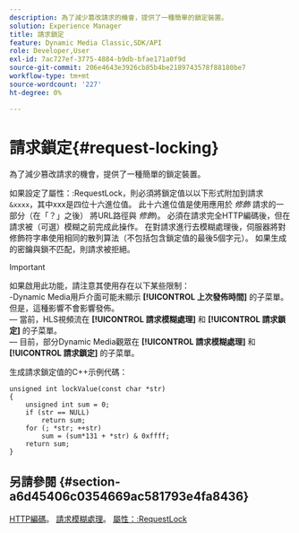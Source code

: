 ```yaml
---
description: 為了減少篡改請求的機會，提供了一種簡單的鎖定裝置。
solution: Experience Manager
title: 請求鎖定
feature: Dynamic Media Classic,SDK/API
role: Developer,User
exl-id: 7ac727ef-3775-4884-b9db-bfae171a0f9d
source-git-commit: 206e4643e3926cb85b4be2189743578f88180be7
workflow-type: tm+mt
source-wordcount: '227'
ht-degree: 0%

---
```


# 請求鎖定{#request-locking}

為了減少篡改請求的機會，提供了一種簡單的鎖定裝置。

如果設定了屬性：:RequestLock，則必須將鎖定值以以下形式附加到請求 `&xxxx`，其中xxx是四位十六進位值。 此十六進位值是使用應用於 *修飾* 請求的一部分（在「？」之後） 將URL路徑與 *修飾*)。 必須在請求完全HTTP編碼後，但在請求被（可選）模糊之前完成此操作。 在對請求進行去模糊處理後，伺服器將對修飾符字串使用相同的散列算法（不包括包含鎖定值的最後5個字元）。 如果生成的密鑰與鎖不匹配，則請求被拒絕。

>[!IMPORTANT]
>
>如果啟用此功能，請注意其使用存在以下某些限制：<br>-Dynamic Media用戶介面可能未顯示 **[!UICONTROL 上次發佈時間]** 的子菜單。 但是，這種影響不會影響發佈。<br> — 當前，HLS視頻流在 **[!UICONTROL 請求模糊處理]** 和 **[!UICONTROL 請求鎖定]** 的子菜單。<br> — 目前，部分Dynamic Media觀眾在 **[!UICONTROL 請求模糊處理]** 和 **[!UICONTROL 請求鎖定]** 的子菜單。

生成請求鎖定值的C++示例代碼：

```
unsigned int lockValue(const char *str) 
{ 
    unsigned int sum = 0; 
    if (str == NULL) 
        return sum; 
    for (; *str; ++str) 
        sum = (sum*131 + *str) & 0xffff; 
    return sum; 
} 
```

## 另請參閱 {#section-a6d45406c0354669ac581793e4fa8436}

[HTTP編碼](../../../../../is-api/http-ref/image-serving-api-ref/c-http-protocol-reference/c-syntax-and-features/r-http-encoding.md#reference-bb34dd13f316462695448acfa8f92df7)。 [請求模糊處理](../../../../../is-api/http-ref/image-serving-api-ref/c-http-protocol-reference/c-syntax-and-features/r-request-obfuscation.md#reference-895f65d6796c43bb9bad21a676ed714d)。 [屬性：:RequestLock](../../../../../is-api/image-catalog/image-serving-api-ref/c-image-catalog-reference/c-attributes-reference/r-requestlock.md#reference-8bbe2f581be847d3b9fa123e8e5e94b0)
